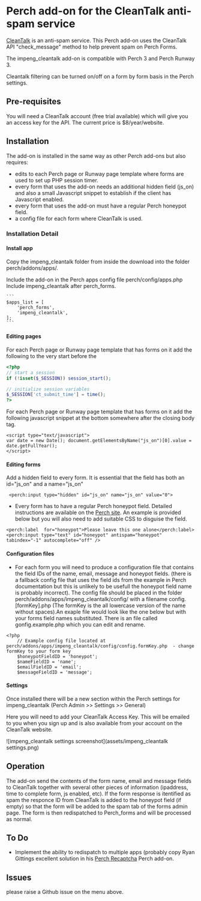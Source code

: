 # Perch add-on for the CleanTalk anti-spam service

[CleanTalk](https://cleantalk.org) is an anti-spam service. This Perch add-on uses the CleanTalk API "check_message" method to help prevent spam on Perch Forms.

The impeng_cleantalk add-on is compatible with Perch 3 and Perch Runway 3. 

Cleantalk filtering can be turned on/off on a form by form basis in the Perch settings.

## Pre-requisites
You will need a CleanTalk account (free trial available) which will give you an access key for the API. The current price is $8/year/website. 

## Installation

The add-on is installed in the same way as other Perch add-ons but also requires:

- edits to each Perch page or Runway page template where forms are used to set up PHP session timer.
- every form that uses the add-on needs an additional hidden field (js_on) and also a small Javascript snippet to establish if the client has Javascript enabled.
- every form that uses the add-on must have a regular Perch honeypot field.
- a config file for each form where CleanTalk is used.

### Installation Detail

#### Install app
Copy the impeng_cleantalk folder from inside the download into the folder perch/addons/apps/.

Include the add-on in the Perch apps config file perch/config/apps.php Include impeng_cleantalk after perch_forms.

	```
    $apps_list = [ 
		'perch_forms',
		'impeng_cleantalk',
	];
    ```

#### Editing pages
For each Perch page or Runway page template that has forms on it add the following to the very start before the <!doctype html>
```php
<?php
// start a session
if (!isset($_SESSION)) session_start();

// initialize session variables
$_SESSION['ct_submit_time'] = time();
?>
```

For each Perch page or Runway page template that has forms on it add the following javascript snippet at the bottom somewhere after the closing body tag.
~~~
<script type="text/javascript">
var date = new Date(); document.getElementsByName("js_on")[0].value = date.getFullYear();
</script>
~~~

#### Editing forms
Add a hidden field to every form. It is essential that the field has both an id="js_on" and a name="js_on"
```
 <perch:input type="hidden" id="js_on" name="js_on" value="0">
```

 - Every form has to have a regular Perch honeypot field. Detailed instructions are available on the [Perch site](https://docs.grabaperch.com/addons/blog/spam/). An example is provided below but you will also need to add suitable CSS to disguise the field.

~~~
<perch:label  for="honeypot">Please leave this one alone</perch:label>
<perch:input type="text" id="honeypot" antispam="honeypot" tabindex="-1" autocomplete="off" />
~~~

#### Configuration files
- For each form you will need to produce a configuration file that contains the field IDs of the name, email, message and honeypot fields. (there is a fallback config file that uses the field ids from the example in Perch documentation but this is unlikely to be usefull the honeypot field name is probably incorrect).  The config file should be placed in the folder perch/addons/apps/impeng_cleantalk/config/ with a filename config.[formKey].php (The formKey is the all lowercase version of the name without spaces).An exaple file would look like the one below but with your forms field names substituted. There is an file called gonfig.example.php which you can edit and rename. 

```
<?php
    // Example config file located at perch/addons/apps/impeng_cleantalk/config/config.formKey.php  - change formKey to your form key
    $honeypotFieldID = 'honeypot';
    $nameFieldID = 'name';
    $emailFieldID = 'email';
    $messageFieldID = 'message';
```
#### Settings

Once installed there will be a new section within the Perch settings for impeng_cleantalk (Perch Admin >> Settings >> General)

Here you will need to add your CleanTalk Access Key. This will be emailed to you when you sign up and is also available from your account on the CleanTalk website.

![impeng_cleantalk settings screenshot](assets/impeng_cleantalk settings.png)

## Operation
The add-on send the contents of the form name, email and message fields to CleanTalk together with several other pieces of information (ipaddress, time to complete form, js enabled, etc). If the form response is itentified as spam the responce ID from CleanTalk is added to the honeypot field (if empty) so that the form will be added to the spam tab of the forms admin page. The form is then redispatched to Perch_forms and will be processed as normal.

## To Do

- Implement the ability to redispatch to multiple apps (probably copy Ryan Gittings excellent solution in his [Perch Recaptcha](https://github.com/ryangittings/mbk-forms) Perch add-on.


## Issues
please raise a Github issue on the menu above.